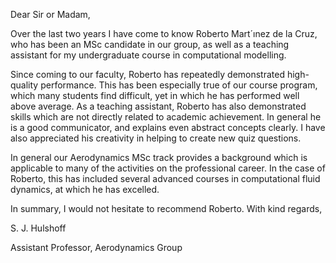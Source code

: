---
---

Dear Sir or Madam,

Over the last two years I have come to know Roberto Mart´ınez de la Cruz, who has been an
MSc candidate in our group, as well as a teaching assistant for my undergraduate course in
computational modelling.

Since coming to our faculty, Roberto has repeatedly demonstrated high-quality performance. This
has been especially true of our course program, which many students find difficult, yet in which he
has performed well above average. As a teaching assistant, Roberto has also demonstrated skills
which are not directly related to academic achievement. In general he is a good communicator,
and explains even abstract concepts clearly. I have also appreciated his creativity in helping to
create new quiz questions.

In general our Aerodynamics MSc track provides a background which is applicable to many of
the activities on the professional career. In the case of Roberto, this has included several advanced courses
in computational fluid dynamics, at which he has excelled.

In summary, I would not hesitate to recommend Roberto.
With kind regards,

S. J. Hulshoff

Assistant Professor, Aerodynamics Group